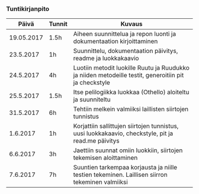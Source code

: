 ﻿### Tuntikirjanpito
Päivä | Tunnit | Kuvaus
--------------- | ----- | ------
19.05.2017 | 1.5h | Aiheen suunnittelua ja repon luonti ja dokumentaation kirjoittaminen
23.5.2017 | 1h | Suunnittelu, dokumentaation päivitys, readme ja luokkakaavio
24.5.2017 | 4h | Luotiin metodit luokille Ruutu ja Ruudukko ja niiden metodeille testit, generoitiin pit ja checkstyle
25.5.2017 | 1.5h | Itse pelilogiikka luokkaa (Othello) aloiteltu ja suunniteltu
31.5.2017 | 6h | Tehtiin melkein valmiiksi laillisten siirtojen tunnistus
1.6.2017 | 1h | Korjattiin sallittujen siirtojen tunnistus, uusi luokkakaavio, checkstyle, pit ja read.me päivitys
6.6.2017 | 3h | Jaettiin suunnat omiin luokkiin, siirtojen tekemisen aloittaminen
7.6.2017 | 7h | Suuntien tarkempaa korjausta ja niille testien tekeminen. Laillisen siirron tekeminen valmiiksi
